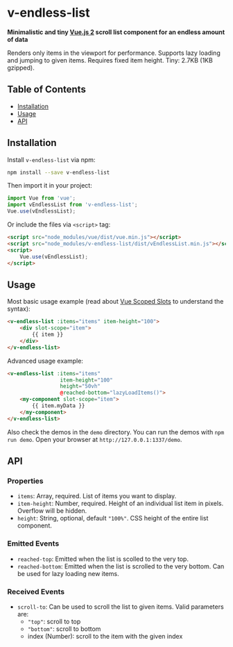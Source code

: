 # v-endless-list

**Minimalistic and tiny [Vue.js 2](https://vuejs.org/) scroll list component for an endless amount of data**

Renders only items in the viewport for performance. Supports lazy loading and jumping to given items. Requires fixed item height. Tiny: 2.7KB (1KB gzipped).

## Table of Contents

* [Installation](#installation)
* [Usage](#usage)
* [API](#api)


## Installation

Install `v-endless-list` via npm:

```bash
npm install --save v-endless-list
```

Then import it in your project:

```javascript
import Vue from 'vue';
import vEndlessList from 'v-endless-list';
Vue.use(vEndlessList);
```

Or include the files via `<script>` tag:
```html
<script src="node_modules/vue/dist/vue.min.js"></script>
<script src="node_modules/v-endless-list/dist/vEndlessList.min.js"></script>
<script>
    Vue.use(vEndlessList);
</script>
```


## Usage

Most basic usage example (read about [Vue Scoped Slots](https://vuejs.org/v2/guide/components-slots.html#Scoped-Slots) to understand the syntax):

```html
<v-endless-list :items="items" item-height="100">
    <div slot-scope="item">
        {{ item }}
    </div>
</v-endless-list>
```

Advanced usage example:

```html
<v-endless-list :items="items" 
                 item-height="100" 
                 height="50vh" 
                 @reached-bottom="lazyLoadItems()">
    <my-component slot-scope="item">
        {{ item.myData }}
    </my-component>
</v-endless-list>
```

Also check the demos in the `demo` directory. You can run the demos with `npm run demo`. Open your browser at `http://127.0.0.1:1337/demo`.


## API

### Properties
* `items`: Array, required. List of items you want to display.
* `item-height`: Number, required. Height of an individual list item in pixels. Overflow will be hidden.
* `height`: String, optional, default `"100%"`. CSS height of the entire list component.

### Emitted Events
* `reached-top`: Emitted when the list is scolled to the very top.
* `reached-bottom`: Emitted when the list is scrolled to the very bottom. Can be used for lazy loading new items.

### Received Events
* `scroll-to`: Can be used to scroll the list to given items. Valid parameters are:
    * `"top"`: scroll to top
    * `"bottom"`: scroll to bottom
    * index (Number): scroll to the item with the given index
